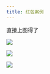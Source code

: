 ```yaml
---
title: 红包案例
---
```


直接上图得了

![](C:\Users\kitchen\Desktop\RedPackage\images\红包1.png)

![](C:\Users\kitchen\Desktop\RedPackage\images\红包2.png)

![](C:\Users\kitchen\Desktop\RedPackage\images\红包3.png)


